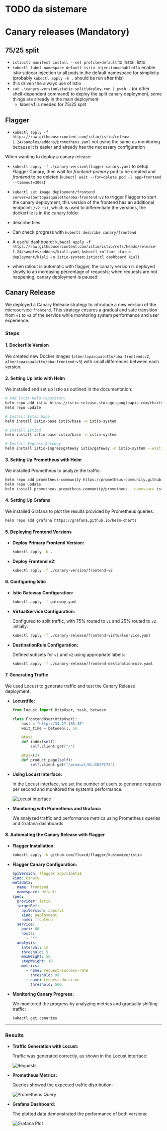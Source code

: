 # TODO da sistemare
# Canary releases (Mandatory)

## 75/25 split

- `istioctl manifest install --set profile=default` to install Istio
- `kubectl label namespace default istio-injection=enabled` to enable istio sidecar injection to all pods in the default namespace for simplicity (probably `kubectl apply -k .` should be run after this)
- this driven the always use of Istio
- `cat .\canary-version\static-split\deploy.run | pwsh -` (or other shell-dependent command) to deploy the split canary deployment, some things are already in the main deployment
  - label v1 is needed for 75/25 split

## Flagger

- `kubectl apply -f https://raw.githubusercontent.com/istio/istio/release-1.24/samples/addons/prometheus.yaml` not using the same as monitoring because it is easier and already has the necessary configuration

When wanting to deploy a canary release:

- `kubectl apply -f .\canary-version\flagger-canary.yaml` to setup Flagger Canary, then wait for *frontend-primary* pod to be created and *frontend* to be deleted (`kubectl wait --for=delete pod -l app=frontend --timeout=300s`)
- `kubectl set image deployment/frontend server=albertopasqualetto/oba-frontend:v2` to trigger Flagger to start the canary deployment, this version of the frontend has an additional endpoint: `/v2.txt`, which is used to differentiate the versions, the dockerfile is in the canary folder
- describe files
- Can check progress with `kubectl describe canary/frontend`
- A useful dashboard: `kubectl apply -f https://raw.githubusercontent.com/istio/istio/refs/heads/release-1.24/samples/addons/kiali.yaml`; `kubectl rollout status deployment/kiali -n istio-system`; `istioctl dashboard kiali`

- when rollout is automatic with flagger, the canary version is deployed slowly to an increasing percentage of requests; when requests are not happening, canary deployment is paused


## Canary Release

We deployed a Canary Release strategy to introduce a new version of the microservice `frontend`. This strategy ensures a gradual and safe transition from `v1` to `v2` of the service while monitoring system performance and user experience.

### Steps

#### 1. Dockerfile Version

We created new Docker images (`albertopasqualetto/oba-frontend:v2`, `albertopasqualetto/oba-frontend:v3`) with small differences between each version.

#### 2. Setting Up Istio with Helm

We installed and set up Istio as outlined in the documentation:

```bash
# Add Istio Helm repository
helm repo add istio https://istio-release.storage.googleapis.com/charts
helm repo update

# Install Istio base
helm install istio-base istio/base -n istio-system

# Install Istiod
helm install istio-base istio/base -n istio-system

# Install Ingress Gateway
helm install istio-ingressgateway istio/gateway -n istio-system --wait
```

#### 3. Setting Up Prometheus with Helm

We installed Prometheus to analyze the traffic:

```bash
helm repo add prometheus-community https://prometheus-community.github.io/helm-charts
helm repo update
helm install prometheus prometheus-community/prometheus --namespace istio-system
```

#### 4. Setting Up Grafana

We installed Grafana to plot the results provided by Prometheus queries:

```bash
helm repo add grafana https://grafana.github.io/helm-charts
```

#### 5. Deploying Frontend Versions

- **Deploy Primary Frontend Version:**

  ```bash
  kubectl apply -k .
  ```

- **Deploy Frontend v2:**

  ```bash
  kubectl apply -f ./canary-version/frontend-v2
  ```

#### 6. Configuring Istio

- **Istio Gateway Configuration:**

  ```bash
  kubectl apply -f gateway.yaml
  ```

- **VirtualService Configuration:**
  
  Configured to split traffic, with 75% routed to `v1` and 25% routed to `v2` initially:

  ```bash
  kubectl apply -f ./canary-release/frontend-virtualservice.yaml
  ```

- **DestinationRule Configuration:**

  Defined subsets for `v1` and `v2` using appropriate labels:

  ```bash
  kubectl apply -f ./canary-release/frontend-destinationrule.yaml
  ```

#### 7. Generating Traffic

We used Locust to generate traffic and test the Canary Release deployment.

- **Locustfile:**

  ```python
  from locust import HttpUser, task, between

  class FrontendUser(HttpUser):
      host = "http://34.27.165.38"
      wait_time = between(1, 5)

      @task
      def index(self):
          self.client.get("/")

      @task(2)
      def product_page(self):
          self.client.get("/product/OLJCESPC7Z")
  ```

- **Using Locust Interface:**

  In the Locust interface, we set the number of users to generate requests per second and monitored the system’s performance.

  ![Locust Interface](./images/locust-interface.png)

- **Monitoring with Prometheus and Grafana:**

  We analyzed traffic and performance metrics using Prometheus queries and Grafana dashboards.

#### 8. Automating the Canary Release with Flagger

- **Flagger Installation:**

  ```bash
  kubectl apply -k github.com/fluxcd/flagger/kustomize/istio
  ```

- **Flagger Canary Configuration:**

  ```yaml
  apiVersion: flagger.app/v1beta1
  kind: Canary
  metadata:
    name: frontend
    namespace: default
  spec:
    provider: istio
    targetRef:
      apiVersion: apps/v1
      kind: Deployment
      name: frontend
    service:
      port: 80
      hosts:
        - "*"
    analysis:
      interval: 1m
      threshold: 5
      maxWeight: 50
      stepWeight: 10
      metrics:
        - name: request-success-rate
          threshold: 99
        - name: request-duration
          threshold: 500
  ```

- **Monitoring Canary Progress:**

  We monitored the progress by analyzing metrics and gradually shifting traffic:

  ```bash
  kubectl get canaries
  ```

---

### Results

- **Traffic Generation with Locust:**

  Traffic was generated correctly, as shown in the Locust interface:

  ![Requests](./images/requests.png)

- **Prometheus Metrics:**

  Queries showed the expected traffic distribution:

  ![Prometheus Query](./images/prom-perc-query.png)

- **Grafana Dashboard:**

  The plotted data demonstrated the performance of both versions:

  ![Grafana Plot](./images/grafana-plot.png)

